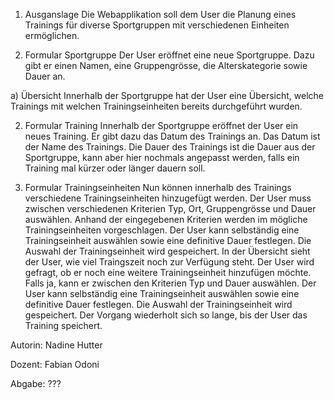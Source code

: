 1) Ausganslage
Die Webapplikation soll dem User die Planung eines Trainings für diverse Sportgruppen mit verschiedenen Einheiten ermöglichen.

1) Formular Sportgruppe
Der User eröffnet eine neue Sportgruppe. Dazu gibt er einen Namen, eine Gruppengrösse, die Alterskategorie sowie Dauer an.

a) Übersicht
Innerhalb der Sportgruppe hat der User eine Übersicht, welche Trainings mit welchen Trainingseinheiten bereits durchgeführt wurden.

2) Formular Training
Innerhalb der Sportgruppe eröffnet der User ein neues Training. Er gibt dazu das Datum des Trainings an. Das Datum ist der Name des Trainings. Die Dauer des Trainings ist die Dauer aus der Sportgruppe, kann aber hier nochmals angepasst werden, falls ein Training mal kürzer oder länger dauern soll.

3) Formular Trainingseinheiten
Nun können innerhalb des Trainings verschiedene Trainingseinheiten hinzugefügt werden.
Der User muss zwischen verschiedenen Kriterien Typ, Ort, Gruppengrösse und Dauer auswählen.
Anhand der eingegebenen Kriterien werden im mögliche Trainingseinheiten vorgeschlagen.
Der User kann selbständig eine Trainingseinheit auswählen sowie eine definitive Dauer festlegen.
Die Auswahl der Trainingseinheit wird gespeichert.
In der Übersicht sieht der User, wie viel Traingszeit noch zur Verfügung steht.
Der User wird gefragt, ob er noch eine weitere Trainingseinheit hinzufügen möchte.
Falls ja, kann er zwischen den Kriterien Typ und Dauer auswählen.
Der User kann selbständig eine Trainingseinheit auswählen sowie eine definitive Dauer festlegen.
Die Auswahl der Trainingseinheit wird gespeichert.
Der Vorgang wiederholt sich so lange, bis der User das Training speichert.


Autorin:
Nadine Hutter

Dozent:
Fabian Odoni

Abgabe:
???